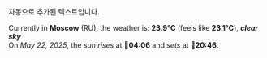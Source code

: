 
자동으로 추가된 텍스트입니다.

<!--START_SECTION:weather:moscow-->
Currently in **Moscow** (RU), the weather is: **23.9°C** (feels like **23.1°C**), ***clear sky***<br/>
On *May 22, 2025*, the *sun rises* at 🌅**04:06** and *sets* at 🌇**20:46**.
<!--END_SECTION:weather-->
